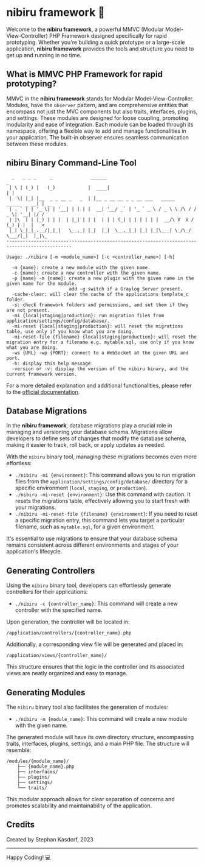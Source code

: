 
# nibiru framework :rocket:

Welcome to the **nibiru framework**, a powerful MMVC (Modular Model-View-Controller) PHP Framework designed specifically for rapid prototyping. Whether you're building a quick prototype or a large-scale application, **nibiru framework** provides the tools and structure you need to get up and running in no time.

## What is MMVC PHP Framework for rapid prototyping?

MMVC in the **nibiru framework** stands for Modular Model-View-Controller. Modules, have the `observer` pattern, and are comprehensive entities that encompass not just the MVC components but also traits, interfaces, plugins, and settings. These modules are designed for loose coupling, promoting modularity and ease of integration. Each module can be loaded through its namespace, offering a flexible way to add and manage functionalities in your application. The built-in observer ensures seamless communication between these modules.

## nibiru Binary Command-Line Tool

```plaintext
  _   _ _ _     _              ______                                           _    
 | \ | (_) |   (_)            |  ____|                                         | |   
 |  \| |_| |__  _ _ __ _   _  | |__ _ __ __ _ _ __ ___   _____      _____  _ __| | __
 | . ` | | '_ \| | '__| | | | |  __| '__/ _` | '_ ` _ \ / _ \ \ /\ / / _ \| '__| |/ /
 | |\  | | |_) | | |  | |_| | | |  | | | (_| | | | | | |  __/\ V  V / (_) | |  |   < 
 |_| \_|_|_.__/|_|_|   \__,_| |_|  |_|  \__,_|_| |_| |_|\___| \_/\_/ \___/|_|  |_|\_
----------------------------------------------------------------------------------------------

Usage: ./nibiru [-m <module_name>] [-c <controller_name>] [-h]

  -m {name}: create a new module with the given name.
  -c {name}: create a new controller with the given name.
  -p {name} -m {name}: create a new plugin with the given name in the given name for the module.
                       add -g switch if a Graylog Server present.
  -cache-clear: will clear the cache of the applications template_c folder.
  -s: check framework folders and permissions, and set them if they are not present.
  -mi {local|staging|production}: run migration files from application/settings/config/database/.
  -mi-reset {local|staging|production}: will reset the migrations table, use only if you know what you are doing.
  -mi-reset-file {filename} {local|staging|production}: will reset the migration entry for a filename e.g. mytable.sql, use only if you know what you are doing.
  -ws {URL} -wp {PORT}: connect to a WebSocket at the given URL and port.
  -h: display this help message.
  -version or -v: display the version of the nibiru binary, and the current framework version.

```

For a more detailed explanation and additional functionalities, please refer to the [official documentation](https://nibiru-framework.com).

## Database Migrations

In the **nibiru framework**, database migrations play a crucial role in managing and versioning your database schema. Migrations allow developers to define sets of changes that modify the database schema, making it easier to track, roll back, or apply updates as needed.

With the `nibiru` binary tool, managing these migrations becomes even more effortless:

- `./nibiru -mi {environment}`: This command allows you to run migration files from the `application/settings/config/database/` directory for a specific environment (`local`, `staging`, or `production`).
- `./nibiru -mi-reset {environment}`: Use this command with caution. It resets the migrations table, effectively allowing you to start fresh with your migrations.
- `./nibiru -mi-reset-file {filename} {environment}`: If you need to reset a specific migration entry, this command lets you target a particular filename, such as `mytable.sql`, for a given environment.

It's essential to use migrations to ensure that your database schema remains consistent across different environments and stages of your application's lifecycle.

## Generating Controllers

Using the `nibiru` binary tool, developers can effortlessly generate controllers for their applications:

- `./nibiru -c {controller_name}`: This command will create a new controller with the specified name.

Upon generation, the controller will be located in:

```
/application/controllers/{controller_name}.php
```

Additionally, a corresponding view file will be generated and placed in:

```
/application/views/{controller_name}/
```

This structure ensures that the logic in the controller and its associated views are neatly organized and easy to manage.

## Generating Modules

The `nibiru` binary tool also facilitates the generation of modules:

- `./nibiru -m {module_name}`: This command will create a new module with the given name.

The generated module will have its own directory structure, encompassing traits, interfaces, plugins, settings, and a main PHP file. The structure will resemble:

```
/modules/{module_name}/
    ├── {module_name}.php
    ├── interfaces/
    ├── plugins/
    ├── settings/
    └── traits/
```

This modular approach allows for clear separation of concerns and promotes scalability and maintainability of the application.

## Credits

Created by Stephan Kasdorf, 2023

---

Happy Coding! :computer:
